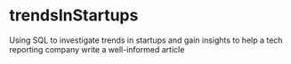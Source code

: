 # trendsInStartups
Using SQL to investigate trends in startups and gain insights to help a tech reporting company write a well-informed article
